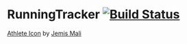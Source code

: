 # RunningTracker [![Build Status](https://app.bitrise.io/app/234099904fc34660/status.svg?token=kK_StR_jere6eQaDKQm4RQ&branch=master)](https://app.bitrise.io/app/234099904fc34660)


<a href="https://iconscout.com/icons/athlete" target="_blank">Athlete Icon</a> by <a href="https://iconscout.com/contributors/jemismali" target="_blank">Jemis Mali</a>
